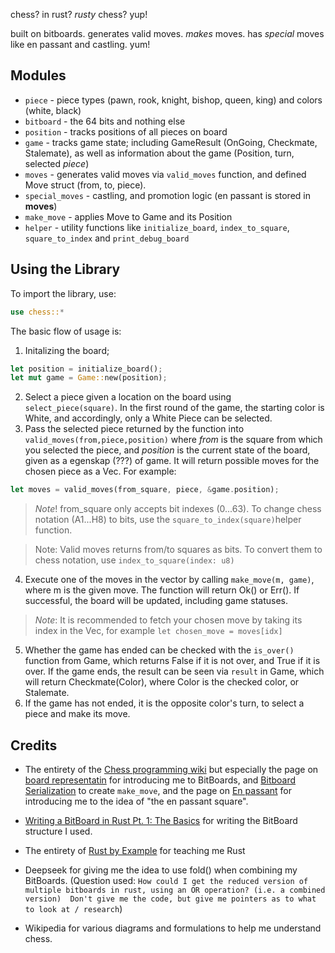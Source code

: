 chess? in rust? *rusty* chess? yup! 

built on bitboards. generates valid moves. *makes* moves. has *special* moves like en passant and castling. yum!

## Modules
- `piece` - piece types (pawn, rook, knight, bishop, queen, king) and colors (white, black)
- `bitboard` - the 64 bits and nothing else
- `position` - tracks positions of all pieces on board 
- `game` - tracks game state; including GameResult (OnGoing, Checkmate, Stalemate), as well as information about the game (Position, turn, selected *piece*)
- `moves` - generates valid moves via `valid_moves` function, and defined Move struct (from, to, piece).
- `special_moves` - castling, and promotion logic (en passant is stored in **moves**)
- `make_move` - applies Move to Game and its Position
- `helper` - utility functions like `initialize_board`, `index_to_square`, `square_to_index` and `print_debug_board`

## Using the Library
To import the library, use:
```rust
use chess::*
```
The basic flow of usage is:
1. Initalizing the board;
```rust
let position = initialize_board();
let mut game = Game::new(position);
```
2. Select a piece given a location on the board using `select_piece(square)`. 
In the first round of the game, the starting color is White, and accordingly, only a White Piece can be selected.
3. Pass the selected piece returned by the function into `valid_moves(from,piece,position)` where *from* is the square from which you selected the piece, and *position* is the current state of the board, given as a egenskap (???) of game. 
It will return possible moves for the chosen piece as a Vec<Move>. For example:
```rust
let moves = valid_moves(from_square, piece, &game.position);
```
> *Note*! from_square only accepts bit indexes (0...63). To change chess notation (A1...H8) to bits, use the `square_to_index(square)`helper function.

> Note: Valid moves returns from/to squares as bits. To convert them to chess notation, use `index_to_square(index: u8)`
4.  Execute one of the moves in the vector by calling `make_move(m, game)`, where m is the given move. The function will return Ok() or Err(). If successful, the board will be updated, including game statuses. 
> *Note*: It is recommended to fetch your chosen move by taking its index in the Vec<Move>, for example `let chosen_move = moves[idx]`
5. Whether the game has ended can be checked with the `is_over()` function from Game, which returns False if it is not over, and True if it is over. If the game ends, the result can be seen via `result` in Game, which will return Checkmate(Color), where Color is the checked color, or Stalemate. 
6. If the game has not ended, it is the opposite color's turn, to select a piece and make its move.
## Credits
- The entirety of the [Chess programming wiki](https://www.chessprogramming.org/Main_Page) but especially the page on [board representatin](https://www.chessprogramming.org/Board_Representation) for introducing me to BitBoards, and [Bitboard Serialization](https://www.chessprogramming.org/Bitboard_Serialization) to create `make_move`, and the page on [En passant](https://www.chessprogramming.org/En_passant) for introducing me to the idea of "the en passant square".
- [Writing a BitBoard in Rust Pt. 1: The Basics](https://nereuxofficial.github.io/posts/bitboard-rust/) for writing the BitBoard structure I used.
- The entirety of [Rust by Example](https://doc.rust-lang.org/rust-by-example/index.html) for teaching me Rust
- Deepseek for giving me the idea to use fold() when combining my BitBoards. (Question used: `How could I get the reduced version of multiple bitboards in rust, using an OR operation? (i.e. a combined version) 
Don't give me the code, but give me pointers as to what to look at / research`)

- Wikipedia for various diagrams and formulations to help me understand chess. 
